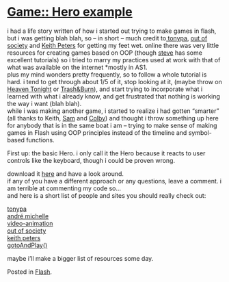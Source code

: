 # [Game:: Hero example](http://custardbelly.com/blog/2005/06/27/game-hero-example/)

i had a life story written of how i started out trying to make games in flash, but i was getting blah blah, so – in short – much credit to[ tonypa](http://www.tonypa.pri.ee/tbw/index.html), [out of society](http://oos.moxiecode.com/) and [Keith Peters](http://bit-101.com) for getting my feet wet. online there was very little resources for creating games based on OOP (though [steve](http://video-animation.com/mx2k_00.shtml) has some excellent tutorials) so i tried to marry my practices used at work with that of what was available on the internet *mostly in AS1.  
plus my mind wonders pretty frequently, so to follow a whole tutorial is hard. i tend to get through about 1/5 of it, stop looking at it, (maybe throw on [Heaven Tonight](http://www.cheaptrick.com/ctalbum3.html) or [Trash&Burn](http://www.deadmoonusa.com/dm_mtr390.htm)), and start trying to incorporate what i learned with what i already know, and get frustrated that nothing is working the way i want (blah blah).  
while i was making another game, i started to realize i had gotten “smarter” (all thanks to Keith, [Sam](http://blog.pixelconsumption.com) and [Colby](http://colbygrenier.com)) and thought i throw something up here for anybody that is in the same boat i am – trying to make sense of making games in Flash using OOP principles instead of the timeline and symbol-based functions.

First up: the basic Hero. i only call it the Hero because it reacts to user controls like the keyboard, though i could be proven wrong. 

download it [here](http://custardbelly.com/downloads/hero_trial.zip) and have a look around.  
if any of you have a different approach or any questions, leave a comment. i am terrible at commenting my code so…  
and here is a short list of people and sites you should really check out:

[tonypa](http://www.tonypa.pri.ee/tbw/index.html)  
[andré michelle](http://void.andre-michelle.com/)  
[video-animation](http://video-animation.com/mx2k_00.shtml)  
[out of society](http://oos.moxiecode.com/)  
[keith peters ](http://bit-101.com)  
[gotoAndPlay()](http://www.gotoandplay.it/)

maybe i’ll make a bigger list of resources some day.

Posted in [Flash](http://custardbelly.com/blog/category/flash/).
